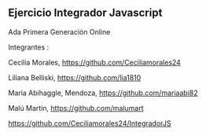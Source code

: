 ## Ejercicio Integrador Javascript

Ada Primera Generación Online

Integrantes :

Cecilia Morales,  https://github.com/Ceciliamorales24

Liliana Belliski, https://github.com/lia1810

Maria Abihaggle, Mendoza, https://github.com/mariaabi82

Malú Martin, https://github.com/malumart

https://github.com/Ceciliamorales24/IntegradorJS


